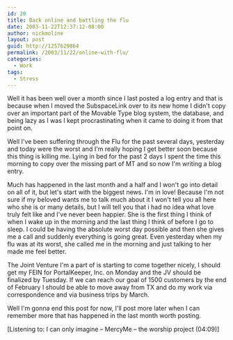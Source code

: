 ```yaml
---
id: 20
title: Back online and battling the flu
date: 2003-11-22T12:37:12-08:00
author: nickmoline
layout: post
guid: http://1257629864
permalink: /2003/11/22/online-with-flu/
categories:
  - Work
tags:
  - Stress
---
```

Well it has been well over a month since I last posted a log entry and that is because when I moved the SubspaceLink over to its new home I didn't copy over an important part of the Movable Type blog system, the database, and being lazy as I was I kept procrastinating when it came to doing it from that point on.

<!--more-->

Well I've been suffering through the Flu for the past several days, yesterday and today were the worst and I'm really hoping I get better soon because this thing is killing me. Lying in bed for the past 2 days I spent the time this morning to copy over the missing part of MT and so now I'm writing a blog entry.

Much has happened in the last month and a half and I won't go into detail on all of it, but let's start with the biggest news. I'm in love! Because I'm not sure if my beloved wants me to talk much about it I won't tell you all here who she is or many details, but I will tell you that i had no idea what love truly felt like and I've never been happier. She is the first thing I think of when I wake up in the morning and the last thing I think of before I go to sleep. I could be having the absolute worst day possible and then she gives me a call and suddenly everything is going great. Even yesterday when my flu was at its worst, she called me in the morning and just talking to her made me feel better.

The Joint Venture I'm a part of is starting to come together nicely, I should get my FEIN for PortalKeeper, Inc. on Monday and the JV should be finalized by Tuesday. If we can reach our goal of 1500 customers by the end of February I should be able to move away from TX and do my work via correspondence and via business trips by March.

Well I'm gonna end this post for now, I'll post more later when I can remember more that has happened in the last month worth posting.

[Listening to: I can only imagine &#8211; MercyMe &#8211; the worship project (04:09)]